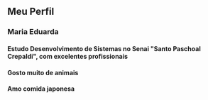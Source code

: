 ## Meu Perfil

### Maria Eduarda

#### Estudo Desenvolvimento de Sistemas no Senai "Santo Paschoal Crepaldi", com excelentes profissionais

#### Gosto muito de animais

#### Amo comida japonesa
